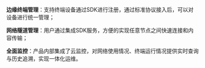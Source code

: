 **边缘终端管理**：支持终端设备通过SDK进行注册，通过标准协议接入后，可以对设备进行统一管理；

**网络隧道管理**：用户通过集成SDK服务，方便的实现任意节点之间快速连接和内容传输；

**全面监控**：产品内部集成了云监控，对网络使用情况、终端运行情况提供实时查询与历史追溯，实现一体化运维。

